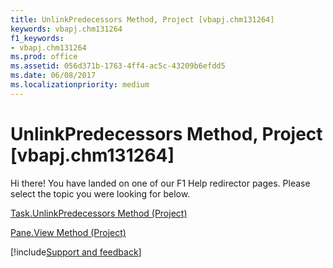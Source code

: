```yaml
---
title: UnlinkPredecessors Method, Project [vbapj.chm131264]
keywords: vbapj.chm131264
f1_keywords:
- vbapj.chm131264
ms.prod: office
ms.assetid: 056d371b-1763-4ff4-ac5c-43209b6efdd5
ms.date: 06/08/2017
ms.localizationpriority: medium
---
```



# UnlinkPredecessors Method, Project [vbapj.chm131264]

Hi there! You have landed on one of our F1 Help redirector pages. Please select the topic you were looking for below.

[Task.UnlinkPredecessors Method (Project)](https://msdn.microsoft.com/library/2ac8703e-d282-d16a-e4b4-44dcd847cc6a%28Office.15%29.aspx)

[Pane.View Method (Project)](https://msdn.microsoft.com/library/a29aa7d4-e712-bbf4-96dd-e0fdeab70ba2%28Office.15%29.aspx)

[!include[Support and feedback](~/includes/feedback-boilerplate.md)]